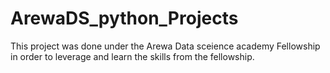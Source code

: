 # ArewaDS_python_Projects
This project  was done under the Arewa Data sceience academy Fellowship in order to leverage and learn the skills from the fellowship.
